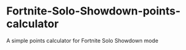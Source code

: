 # Fortnite-Solo-Showdown-points-calculator
A simple points calculator for Fortnite Solo Showdown mode
